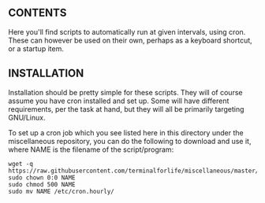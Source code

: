 CONTENTS
--------

Here you'll find scripts to automatically run at given intervals, using cron. These can however be used on their own, perhaps as a keyboard shortcut, or a startup item.

INSTALLATION
------------

Installation should be pretty simple for these scripts. They will of course assume you have cron installed and set up. Some will have different requirements, per the task at hand, but they will all be primarily targeting GNU/Linux.

To set up a cron job which you see listed here in this directory under the miscellaneous repository, you can do the following to download and use it, where NAME is the filename of the script/program:

    wget -q https://raw.githubusercontent.com/terminalforlife/miscellaneous/master/Cron%20Tasks/NAME
    sudo chown 0:0 NAME
    sudo chmod 500 NAME
    sudo mv NAME /etc/cron.hourly/
